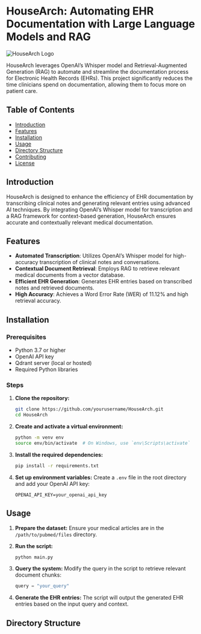 # HouseArch: Automating EHR Documentation with Large Language Models and RAG

![HouseArch Logo](path/to/logo.png)

HouseArch leverages OpenAI’s Whisper model and Retrieval-Augmented Generation (RAG) to automate and streamline the documentation process for Electronic Health Records (EHRs). This project significantly reduces the time clinicians spend on documentation, allowing them to focus more on patient care.

## Table of Contents
- [Introduction](#introduction)
- [Features](#features)
- [Installation](#installation)
- [Usage](#usage)
- [Directory Structure](#directory-structure)
- [Contributing](#contributing)
- [License](#license)

## Introduction
HouseArch is designed to enhance the efficiency of EHR documentation by transcribing clinical notes and generating relevant entries using advanced AI techniques. By integrating OpenAI’s Whisper model for transcription and a RAG framework for context-based generation, HouseArch ensures accurate and contextually relevant medical documentation.

## Features
- **Automated Transcription**: Utilizes OpenAI’s Whisper model for high-accuracy transcription of clinical notes and conversations.
- **Contextual Document Retrieval**: Employs RAG to retrieve relevant medical documents from a vector database.
- **Efficient EHR Generation**: Generates EHR entries based on transcribed notes and retrieved documents.
- **High Accuracy**: Achieves a Word Error Rate (WER) of 11.12% and high retrieval accuracy.

## Installation
### Prerequisites
- Python 3.7 or higher
- OpenAI API key
- Qdrant server (local or hosted)
- Required Python libraries

### Steps
1. **Clone the repository:**
    ```bash
    git clone https://github.com/yourusername/HouseArch.git
    cd HouseArch
    ```

2. **Create and activate a virtual environment:**
    ```bash
    python -m venv env
    source env/bin/activate  # On Windows, use `env\Scripts\activate`
    ```

3. **Install the required dependencies:**
    ```bash
    pip install -r requirements.txt
    ```

4. **Set up environment variables:**
    Create a `.env` file in the root directory and add your OpenAI API key:
    ```env
    OPENAI_API_KEY=your_openai_api_key
    ```

## Usage
1. **Prepare the dataset:**
    Ensure your medical articles are in the `/path/to/pubmed/files` directory.

2. **Run the script:**
    ```bash
    python main.py
    ```

3. **Query the system:**
    Modify the query in the script to retrieve relevant document chunks:
    ```python
    query = "your_query"
    ```

4. **Generate the EHR entries:**
    The script will output the generated EHR entries based on the input query and context.

## Directory Structure
